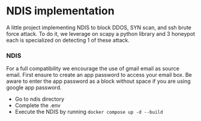 # NDIS implementation 

A little project implementing NDIS to block DDOS, SYN scan, and ssh brute force attack.
To do it, we leverage on scapy a python library and 3 honeypot each is specialized on detecting 1 of these attack.  

### NDIS
For a full compatibility we encourage the use of gmail email as source email.
First ensure to create an app password to access your email box.
Be aware to enter the app password as a block without space if you are using google app password.

- Go to ndis directory 
- Complete the .env
- Execute the NDIS by running ```docker compose up -d --build```
    
